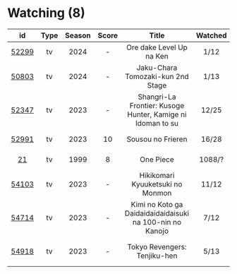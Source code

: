 # Watching (8)

|                      id                      | Type | Season | Score |                            Title                           | Watched |    Updated   | Start Date |
| :------------------------------------------: | :--: | :----: | :---: | :--------------------------------------------------------: | :-----: | :----------: | :--------: |
| [52299](https://myanimelist.net/anime/52299) |  tv  |  2024  |   -   |                  Ore dake Level Up na Ken                  |   1/12  |  3 hours ago | 01/07/2024 |
| [50803](https://myanimelist.net/anime/50803) |  tv  |  2024  |   -   |              Jaku-Chara Tomozaki-kun 2nd Stage             |   1/13  |  4 days ago  | 01/03/2024 |
| [52347](https://myanimelist.net/anime/52347) |  tv  |  2023  |   -   | Shangri-La Frontier: Kusoge Hunter, Kamige ni Idoman to su |  12/25  |   Last week  | 12/30/2023 |
| [52991](https://myanimelist.net/anime/52991) |  tv  |  2023  |   10  |                      Sousou no Frieren                     |  16/28  |  2 weeks ago | 12/15/2023 |
|    [21](https://myanimelist.net/anime/21)    |  tv  |  1999  |   8   |                          One Piece                         |  1088/? |  2 weeks ago | 01/01/2013 |
| [54103](https://myanimelist.net/anime/54103) |  tv  |  2023  |   -   |              Hikikomari Kyuuketsuki no Monmon              |  11/12  |  2 weeks ago | 10/08/2023 |
| [54714](https://myanimelist.net/anime/54714) |  tv  |  2023  |   -   |  Kimi no Koto ga Daidaidaidaidaisuki na 100-nin no Kanojo  |   7/12  |  3 weeks ago | 12/06/2023 |
| [54918](https://myanimelist.net/anime/54918) |  tv  |  2023  |   -   |                Tokyo Revengers: Tenjiku-hen                |   5/13  | 2 months ago | 10/04/2023 |